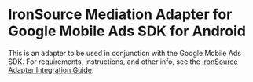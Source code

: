 # IronSource Mediation Adapter for Google Mobile Ads SDK for Android

This is an adapter to be used in conjunction with the Google Mobile Ads SDK.
For requirements, instructions, and other info, see the
[IronSource Adapter Integration Guide](https://developers.ironsrc.com/ironsource-mobile/android/admob-mediation-guide/#step-1).



